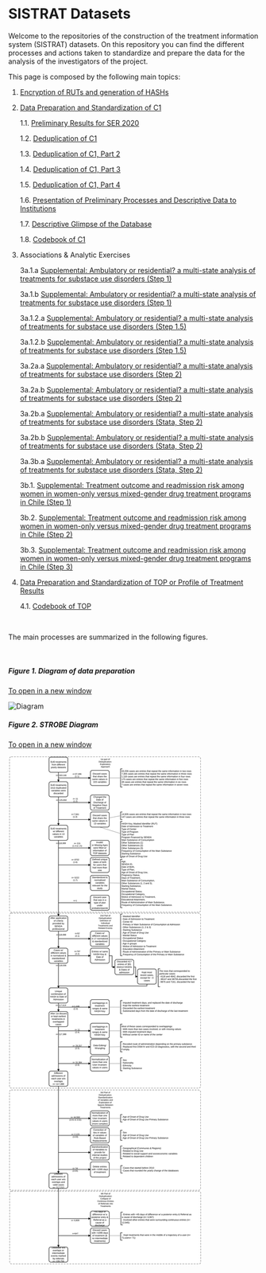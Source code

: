 # SISTRAT Datasets

Welcome to the repositories of the construction of the treatment information system (SISTRAT) datasets. On this repository you can find the different processes and actions taken to standardize and prepare the data for the analysis of the investigators of the project.

This page is composed by the following main topics:

1. [Encryption of RUTs and generation of HASHs](Encript.html)

2. [Data Preparation and Standardization of C1](Data_prep_C1) 

    1.1. [Preliminary Results for SER 2020](SER_Stata.html)
    
    1.2. [Deduplication of C1](Duplicates)
    
    1.3. [Deduplication of C1, Part 2](Duplicates2)
    
    1.4. [Deduplication of C1, Part 3](Duplicates3)
    
    1.5. [Deduplication of C1, Part 4](Duplicates4)
    
    1.6. [Presentation of Preliminary Processes and Descriptive Data to Institutions](Presentación2)
    
    1.7. [Descriptive Glimpse of the Database](Desc)
    
    1.8. [Codebook of C1](codebook)

3. Associations & Analytic Exercises
    
    3a.1.a [Supplemental: Ambulatory or residential? a multi-state analysis of treatments for substace use disorders (Step 1)](Matching_Process_APR_21)

    3a.1.b [Supplemental: Ambulatory or residential? a multi-state analysis of treatments for substace use disorders (Step 1)](Matching_Process_JUN_21)

    3a.1.2.a [Supplemental: Ambulatory or residential? a multi-state analysis of treatments for substace use disorders (Step 1.5)](Matching_Process15_APR_21)
    
    3a.1.2.b [Supplemental: Ambulatory or residential? a multi-state analysis of treatments for substace use disorders (Step 1.5)](Matching_Process15_JUN_21)
    
    3a.2a.a [Supplemental: Ambulatory or residential? a multi-state analysis of treatments for substace use disorders (Step 2)](Matching_Process2_APR_21)
    
    3a.2a.b [Supplemental: Ambulatory or residential? a multi-state analysis of treatments for substace use disorders (Step 2)](Matching_Process2_JUN_21)
    
    3a.2b.a [Supplemental: Ambulatory or residential? a multi-state analysis of treatments for substace use disorders (Stata, Step 2)](Matching_Process2_stata_APR_21)
    
    3a.2b.b [Supplemental: Ambulatory or residential? a multi-state analysis of treatments for substace use disorders (Stata, Step 2)](Matching_Process2_stata_JUN_21)
    
    3a.3b.a [Supplemental: Ambulatory or residential? a multi-state analysis of treatments for substace use disorders (Stata, Step 2)](Matching_Process3_stata_APR_21)
    
    3b.1. [Supplemental: Treatment outcome and readmission risk among women in women-only versus mixed-gender drug treatment programs in Chile (Step 1)](Proyecto_carla3)
    
    3b.2. [Supplemental: Treatment outcome and readmission risk among women in women-only versus mixed-gender drug treatment programs in Chile (Step 2)](Proyecto_carla32)
    
    3b.3. [Supplemental: Treatment outcome and readmission risk among women in women-only versus mixed-gender drug treatment programs in Chile (Step 3)](Proyecto_carla33)
  
4. [Data Preparation and Standardization of TOP or Profile of Treatment Results](Data_prep_TOP)

    4.1. [Codebook of TOP](codebook_TOP)


<br>

The main processes are summarized in the following figures.

<br>

##### Figure 1. Diagram of data preparation
<a href="https://fondecytacc.github.io/SUD_health_Chile.github.io/Figures/RUT_Administraci%C3%B3n.svg" target="_blank">To open in a new window</a>

![Diagram](Figures/RUT_Administración.svg) 

##### Figure 2. STROBE Diagram
<a href="https://fondecytacc.github.io/SUD_health_Chile.github.io/Figures/Diagram_STROBE.svg" target="_blank">To open in a new window</a>

![STROBE](Figures/Diagram_STROBE.svg)